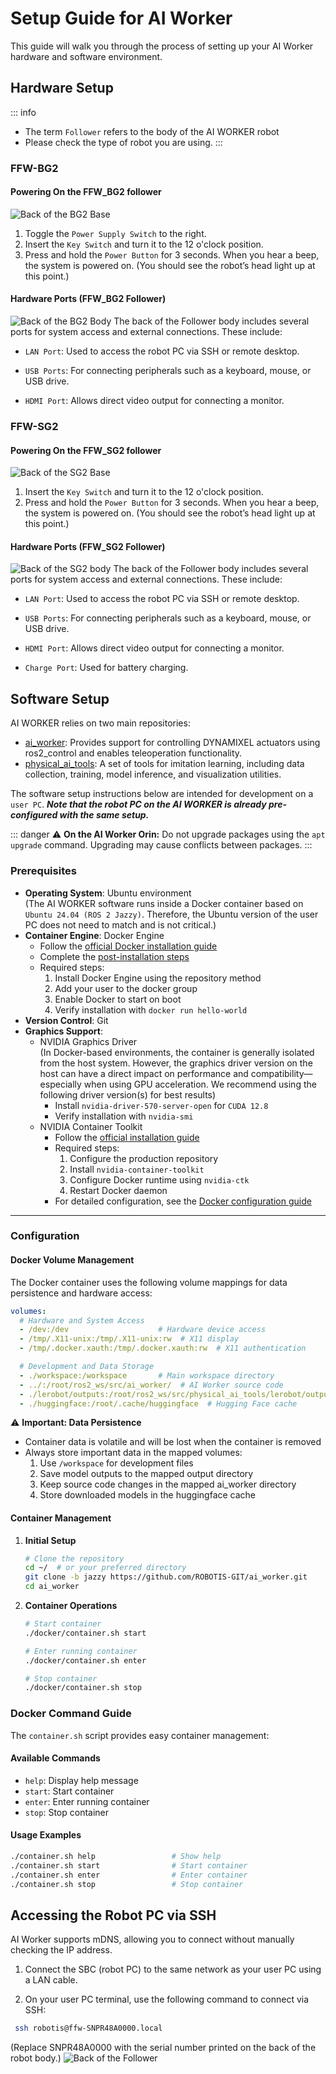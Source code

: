# Setup Guide for AI Worker

This guide will walk you through the process of setting up your AI Worker hardware and software environment.

## Hardware Setup
::: info
- The term `Follower` refers to the body of the AI WORKER robot
- Please check the type of robot you are using.
:::

### FFW-BG2
#### Powering On the FFW_BG2 follower
![Back of the BG2 Base](/quick_start_guide/ai_worker/back_of_the_BG2_base.png)
1. Toggle the `Power Supply Switch` to the right.
2. Insert the `Key Switch` and turn it to the 12 o'clock position.
3. Press and hold the `Power Button` for 3 seconds. When you hear a beep, the system is powered on. (You should see the robot’s head light up at this point.)


#### Hardware Ports (FFW_BG2 Follower)
![Back of the BG2 Body](/quick_start_guide/ai_worker/back_of_the_BG2_body.png)
The back of the Follower body includes several ports for system access and external connections. These include:
- `LAN Port`: Used to access the robot PC via SSH or remote desktop.

- `USB Ports`: For connecting peripherals such as a keyboard, mouse, or USB drive.

- `HDMI Port`: Allows direct video output for connecting a monitor.



### FFW-SG2
#### Powering On the FFW_SG2 follower
![Back of the SG2 Base](/quick_start_guide/ai_worker/back_of_the_SG2_base.png)
1. Insert the `Key Switch` and turn it to the 12 o'clock position.
2. Press and hold the `Power Button` for 3 seconds. When you hear a beep, the system is powered on. (You should see the robot’s head light up at this point.)

#### Hardware Ports (FFW_SG2 Follower)
![Back of the SG2 body](/quick_start_guide/ai_worker/back_of_the_SG2_body.png)
The back of the Follower body includes several ports for system access and external connections. These include:
- `LAN Port`: Used to access the robot PC via SSH or remote desktop.

- `USB Ports`: For connecting peripherals such as a keyboard, mouse, or USB drive.

- `HDMI Port`: Allows direct video output for connecting a monitor.

- `Charge Port`: Used for battery charging.

## Software Setup
AI WORKER relies on two main repositories:
- [ai_worker](https://github.com/ROBOTIS-GIT/ai_worker): Provides support for controlling DYNAMIXEL actuators using ros2_control and enables teleoperation functionality.
- [physical_ai_tools](https://github.com/ROBOTIS-GIT/physical_ai_tools): A set of tools for imitation learning, including data collection, training, model inference, and visualization utilities.

The software setup instructions below are intended for development on a `user PC`. **_Note that the robot PC on the AI WORKER is already pre-configured with the same setup._**

::: danger
⚠️ **On the AI Worker Orin:** Do not upgrade packages using the `apt upgrade` command. Upgrading may cause conflicts between packages.
:::
### Prerequisites
- **Operating System**: Ubuntu environment<br>
(The AI WORKER software runs inside a Docker container based on `Ubuntu 24.04 (ROS 2 Jazzy)`. Therefore, the Ubuntu version of the user PC does not need to match and is not critical.)
- **Container Engine**: Docker Engine
  - Follow the [official Docker installation guide](https://docs.docker.com/engine/install/ubuntu/)
  - Complete the [post-installation steps](https://docs.docker.com/engine/install/linux-postinstall/)
  - Required steps:
    1. Install Docker Engine using the repository method
    2. Add your user to the docker group
    3. Enable Docker to start on boot
    4. Verify installation with `docker run hello-world`
- **Version Control**: Git
- **Graphics Support**:
  - NVIDIA Graphics Driver<br>
  (In Docker-based environments, the container is generally isolated from the host system. However, the graphics driver version on the host can have a direct impact on performance and compatibility—especially when using GPU acceleration. We recommend using the following driver version(s) for best results)
    - Install `nvidia-driver-570-server-open` for `CUDA 12.8`
    - Verify installation with `nvidia-smi`
  - NVIDIA Container Toolkit
    - Follow the [official installation guide](https://docs.nvidia.com/datacenter/cloud-native/container-toolkit/latest/install-guide.html#with-apt-ubuntu-debian)
    - Required steps:
      1. Configure the production repository
      2. Install `nvidia-container-toolkit`
      3. Configure Docker runtime using `nvidia-ctk`
      4. Restart Docker daemon
    - For detailed configuration, see the [Docker configuration guide](https://docs.nvidia.com/datacenter/cloud-native/container-toolkit/latest/install-guide.html#configuring-docker)

---
### Configuration

#### Docker Volume Management
The Docker container uses the following volume mappings for data persistence and hardware access:

```yaml
volumes:
  # Hardware and System Access
  - /dev:/dev                    # Hardware device access
  - /tmp/.X11-unix:/tmp/.X11-unix:rw  # X11 display
  - /tmp/.docker.xauth:/tmp/.docker.xauth:rw  # X11 authentication

  # Development and Data Storage
  - ./workspace:/workspace       # Main workspace directory
  - ../:/root/ros2_ws/src/ai_worker/  # AI Worker source code
  - ./lerobot/outputs:/root/ros2_ws/src/physical_ai_tools/lerobot/outputs  # Model outputs
  - ./huggingface:/root/.cache/huggingface  # Hugging Face cache
```

⚠️ **Important: Data Persistence**
- Container data is volatile and will be lost when the container is removed
- Always store important data in the mapped volumes:
  1. Use `/workspace` for development files
  2. Save model outputs to the mapped output directory
  3. Keep source code changes in the mapped ai_worker directory
  4. Store downloaded models in the huggingface cache

#### Container Management

1. **Initial Setup**
   ```bash
   # Clone the repository
   cd ~/  # or your preferred directory
   git clone -b jazzy https://github.com/ROBOTIS-GIT/ai_worker.git
   cd ai_worker
   ```

2. **Container Operations**
   ```bash
   # Start container
   ./docker/container.sh start

   # Enter running container
   ./docker/container.sh enter

   # Stop container
   ./docker/container.sh stop
   ```

### Docker Command Guide

The `container.sh` script provides easy container management:

#### Available Commands
- `help`: Display help message
- `start`: Start container
- `enter`: Enter running container
- `stop`: Stop container

#### Usage Examples
```bash
./container.sh help                 # Show help
./container.sh start                # Start container
./container.sh enter                # Enter container
./container.sh stop                 # Stop container
```

## Accessing the Robot PC via SSH
AI Worker supports mDNS, allowing you to connect without manually checking the IP address.

1. Connect the SBC (robot PC) to the same network as your user PC using a LAN cable.

2. On your user PC terminal, use the following command to connect via SSH:
 ```bash
  ssh robotis@ffw-SNPR48A0000.local
 ```
(Replace SNPR48A0000 with the serial number printed on the back of the robot body.)
![Back of the Follower](/quick_start_guide/ai_worker/serial_number.png)

